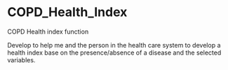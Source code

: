 # COPD_Health_Index
 COPD Health index function 

Develop to help me and the person in the health care system to develop a health index base on the presence/absence of a disease and the selected variables.
